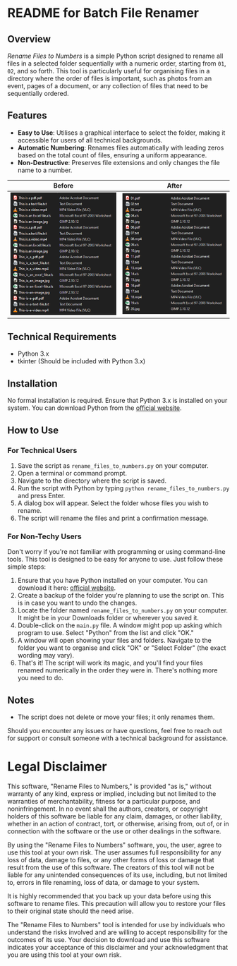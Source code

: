 # README for Batch File Renamer

## Overview

_Rename Files to Numbers_ is a simple Python script designed to rename all files in a selected folder sequentially with a numeric order, starting from `01`, `02`, and so forth. This tool is particularly useful for organising files in a directory where the order of files is important, such as photos from an event, pages of a document, or any collection of files that need to be sequentially ordered.

## Features

- **Easy to Use**: Utilises a graphical interface to select the folder, making it accessible for users of all technical backgrounds.
- **Automatic Numbering**: Renames files automatically with leading zeros based on the total count of files, ensuring a uniform appearance.
- **Non-Destructive**: Preserves file extensions and only changes the file name to a number.

| Before                                       | After                                      |
| -------------------------------------------- | ------------------------------------------ |
| ![Original folder contents](/img/before.png) | ![Renamed folder contents](/img/after.png) |

## Technical Requirements

- Python 3.x
- tkinter (Should be included with Python 3.x)

## Installation

No formal installation is required. Ensure that Python 3.x is installed on your system. You can download Python from the [official website](https://www.python.org/downloads/).

## How to Use

### For Technical Users

1. Save the script as `rename_files_to_numbers.py` on your computer.
2. Open a terminal or command prompt.
3. Navigate to the directory where the script is saved.
4. Run the script with Python by typing `python rename_files_to_numbers.py` and press Enter.
5. A dialog box will appear. Select the folder whose files you wish to rename.
6. The script will rename the files and print a confirmation message.

### For Non-Techy Users

Don't worry if you're not familiar with programming or using command-line tools. This tool is designed to be easy for anyone to use. Just follow these simple steps:

1. Ensure that you have Python installed on your computer. You can download it here: [official website](https://www.python.org/downloads/).
2. Create a backup of the folder you're planning to use the script on. This is in case you want to undo the changes.
3. Locate the folder named `rename_files_to_numbers.py` on your computer. It might be in your Downloads folder or wherever you saved it.
4. Double-click on the `main.py` file. A window might pop up asking which program to use. Select "Python" from the list and click "OK."
5. A window will open showing your files and folders. Navigate to the folder you want to organise and click "OK" or "Select Folder" (the exact wording may vary).
6. That's it! The script will work its magic, and you'll find your files renamed numerically in the order they were in. There's nothing more you need to do.

## Notes

- The script does not delete or move your files; it only renames them.

Should you encounter any issues or have questions, feel free to reach out for support or consult someone with a technical background for assistance.

# Legal Disclaimer

This software, "Rename Files to Numbers," is provided "as is," without warranty of any kind, express or implied, including but not limited to the warranties of merchantability, fitness for a particular purpose, and noninfringement. In no event shall the authors, creators, or copyright holders of this software be liable for any claim, damages, or other liability, whether in an action of contract, tort, or otherwise, arising from, out of, or in connection with the software or the use or other dealings in the software.

By using the "Rename Files to Numbers" software, you, the user, agree to use this tool at your own risk. The user assumes full responsibility for any loss of data, damage to files, or any other forms of loss or damage that result from the use of this software. The creators of this tool will not be liable for any unintended consequences of its use, including, but not limited to, errors in file renaming, loss of data, or damage to your system.

It is highly recommended that you back up your data before using this software to rename files. This precaution will allow you to restore your files to their original state should the need arise.

The "Rename Files to Numbers" tool is intended for use by individuals who understand the risks involved and are willing to accept responsibility for the outcomes of its use. Your decision to download and use this software indicates your acceptance of this disclaimer and your acknowledgment that you are using this tool at your own risk.
